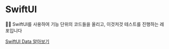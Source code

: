 # SwiftUI
✍🏻 SwiftUI를 사용하여 기능 단위의 코드들을 올리고, 이것저것 테스트를 진행하는 레포입니다  

[SwiftUI Data 알아보기](https://fog-sumac-a18.notion.site/SwiftUI-Model-Data-610f748a52af4a9bbfa3bea9cf2e6499?pvs=4)  
